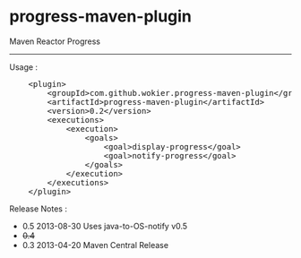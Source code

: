 progress-maven-plugin
=====================

Maven Reactor Progress

---

Usage :

<pre>
	&lt;plugin&gt;
		&lt;groupId&gt;com.github.wokier.progress-maven-plugin&lt;/groupId&gt;
		&lt;artifactId&gt;progress-maven-plugin&lt;/artifactId&gt;
		&lt;version&gt;0.2&lt;/version&gt;
		&lt;executions&gt;
			&lt;execution&gt;
				&lt;goals&gt;
					&lt;goal&gt;display-progress&lt;/goal&gt;
					&lt;goal&gt;notify-progress&lt;/goal&gt;
				&lt;/goals&gt;
			&lt;/execution&gt;
		&lt;/executions&gt;
	&lt;/plugin&gt;
</pre>

Release Notes :

 - 0.5 2013-08-30 Uses java-to-OS-notify v0.5
 - ~~0.4~~
 - 0.3 2013-04-20 Maven Central Release
